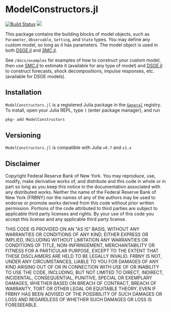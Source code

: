 # ModelConstructors.jl

[![Build Status](https://travis-ci.com/FRBNY-DSGE/ModelConstructors.jl.svg?branch=master)](https://travis-ci.com/FRBNY-DSGE/ModelConstructors.jl)
[![](https://img.shields.io/badge/docs-latest-blue.svg)](https://frbny-dsge.github.io/ModelConstructors.jl/latest)

This package contains the building blocks of model objects, such as `Parameter`, `Observable`, `Setting`, and `State` types. You may define any custom model, so long as it has parameters. The model object is used in both [DSGE.jl](https://github.com/FRBNY-DSGE/DSGE.jl) and [SMC.jl](https://github.com/FRBNY-DSGE/SMC.jl).

See `/docs/examples` for examples of how to construct your custom model, then use [SMC.jl](https://github.com/FRBNY-DSGE/SMC.jl) to estimate it (available for any type of model) and [DSGE.jl](https://github.com/FRBNY-DSGE/DSGE.jl) to construct forecasts, shock decompositions, impulse responses, etc. (available for DSGE models).

## Installation
`ModelConstructors.jl` is a registered Julia package in the [`General`](https://github.com/JuliaRegistries/General) registry.  To install, open your Julia REPL, type `]` (enter package manager), and run

```julia
pkg> add ModelConstructors
```

## Versioning
`ModelConstructors.jl` is compatible with Julia `v0.7` and `v1.x`

## Disclaimer
Copyright Federal Reserve Bank of New York. You may reproduce, use, modify, make derivative works of, and distribute and this code in whole or in part so long as you keep this notice in the documentation associated with any distributed works. Neither the name of the Federal Reserve Bank of New York (FRBNY) nor the names of any of the authors may be used to endorse or promote works derived from this code without prior written permission. Portions of the code attributed to third parties are subject to applicable third party licenses and rights. By your use of this code you accept this license and any applicable third party license.

THIS CODE IS PROVIDED ON AN "AS IS" BASIS, WITHOUT ANY WARRANTIES OR CONDITIONS OF ANY KIND, EITHER EXPRESS OR IMPLIED, INCLUDING WITHOUT LIMITATION ANY WARRANTIES OR CONDITIONS OF TITLE, NON-INFRINGEMENT, MERCHANTABILITY OR FITNESS FOR A PARTICULAR PURPOSE, EXCEPT TO THE EXTENT THAT THESE DISCLAIMERS ARE HELD TO BE LEGALLY INVALID. FRBNY IS NOT, UNDER ANY CIRCUMSTANCES, LIABLE TO YOU FOR DAMAGES OF ANY KIND ARISING OUT OF OR IN CONNECTION WITH USE OF OR INABILITY TO USE THE CODE, INCLUDING, BUT NOT LIMITED TO DIRECT, INDIRECT, INCIDENTAL, CONSEQUENTIAL, PUNITIVE, SPECIAL OR EXEMPLARY DAMAGES, WHETHER BASED ON BREACH OF CONTRACT, BREACH OF WARRANTY, TORT OR OTHER LEGAL OR EQUITABLE THEORY, EVEN IF FRBNY HAS BEEN ADVISED OF THE POSSIBILITY OF SUCH DAMAGES OR LOSS AND REGARDLESS OF WHETHER SUCH DAMAGES OR LOSS IS FORESEEABLE.
